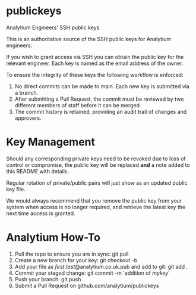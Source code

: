 # publickeys
Analytium Engineers' SSH public keys

This is an authoritative source of the SSH public keys for Analytium engineers.

If you wish to grant access via SSH you can obtain the public key for the relevant engineer. Each key is named as the email address of the owner.

To ensure the integrity of these keys the following workflow is enforced:

1. No direct commits can be made to main. Each new key is submitted via a branch.
2. After submitting a Pull Request, the commit must be reviewed by two different members of staff before it can be merged.
3. The commit history is retained, providing an audit trail of changes and approvers.

# Key Management
Should any corresponding private keys need to be revoked due to loss of control or compromise, the public key will be replaced **and** a note added to this README with details.

Regular rotation of private/public pairs will just show as an updated public key file.

We would always recommend that you remove the public key from your system when access is no longer required, and retrieve the latest key the next time access is granted.

# Analytium How-To
1. Pull the repo to ensure you are in sync: git pull
2. Create a new branch for your key: git checkout -b <branch-name>
3. Add your file as *first*.*last*@analytium.co.uk.pub and add to git: git add .
4. Commit your staged change: git commit -m 'addition of *mykey*'
5. Push your branch: git push
6. Submit a Pull Request on github.com/analytium/publickeys
